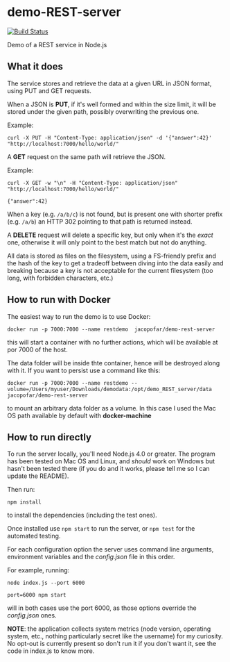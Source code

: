 # demo-REST-server
[![Build Status](https://travis-ci.org/jacopofar/demo-REST-server.svg?branch=master)](https://travis-ci.org/jacopofar/demo-REST-server)

Demo of a REST service in Node.js

What it does
------------
The service stores and retrieve the data at a given URL in JSON format, using PUT and GET requests.

When a JSON is __PUT__, if it's well formed and within the size limit, it will be stored under the given path, possibly overwriting the previous one.

Example:

```
curl -X PUT -H "Content-Type: application/json" -d '{"answer":42}' "http://localhost:7000/hello/world/"
```

A __GET__ request on the same path will retrieve the JSON.

Example:
```
curl -X GET -w "\n" -H "Content-Type: application/json" "http://localhost:7000/hello/world/"

{"answer":42}
```

When a key (e.g. `/a/b/c`) is not found, but is present one with shorter prefix (e.g. `/a/b`) an HTTP 302 pointing to that path is returned instead.


A __DELETE__ request will delete a specific key, but only when it's the _exact_ one, otherwise it will only point to the best match but not do anything.

All data is stored as files on the filesystem, using a FS-friendly prefix and the hash of the key to get a tradeoff between diving into the data easily and breaking because a key is not acceptable for the current filesystem (too long, with forbidden characters, etc.)

How to run with Docker
----------------------

The easiest way to run the demo is to use Docker:

```
docker run -p 7000:7000 --name restdemo  jacopofar/demo-rest-server
```
this will start a container with no further actions, which will be available at por 7000 of the host.


The data folder will be inside thte container, hence will be destroyed along with it. If you want to persist use a command like this:

```
docker run -p 7000:7000 --name restdemo --volume=/Users/myuser/Downloads/demodata:/opt/demo_REST_server/data jacopofar/demo-rest-server
```

to mount an arbitrary data folder as a volume. In this case I used the Mac OS path available by default with __docker-machine__

How to run directly
------------------

To run the server locally, you'll need Node.js 4.0 or greater. The program has been tested on Mac OS and Linux, and *should* work on Windows but hasn't been tested there (if you do and it works, please tell me so I can update the README).


Then run:

```
npm install
```

to install the dependencies (including the test ones).

Once installed use ```npm start``` to run the server, or ```npm test``` for the automated testing.

For each configuration option the server uses command line arguments, environment variables and the _config.json_ file in this order.

For example, running:

```node index.js --port 6000```

```port=6000 npm start```

will in both cases use the port 6000, as those options override the _config.json_ ones.

__NOTE__: the application collects system metrics (node version, operating system, etc., nothing particularly secret like the username) for my curiosity. No opt-out is currently present so don't run it if you don't want it, see the code in index.js to know more. 
